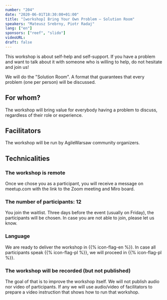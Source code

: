 ```yaml
---
number: "204"
date: "2020-06-01T18:30:00+01:00"
title: "[workshop] Bring Your Own Problem — Solution Room"
speakers: "Mateusz Srebrny, Piotr Radaj"
lang: ["en"]
sponsors: ["reef", "slido"]
videoURL: 
draft: false
---
```


This workshop is about self-help and self-support. If you have a problem and want to talk about it with someone who is willing to help, do not hesitate and join us!

We will do the "Solution Room". A format that guarantees that every problem (one per person) will be discussed.

## For whom?
The workshop will bring value for everybody having a problem to discuss, regardless of their role or experience.

## Facilitators
The workshop will be run by AgileWarsaw community organizers.

## Technicalities
### The workshop is remote
Once we chose you as a participant, you will receive a message on meetup.com with the link to the Zoom meeting and Miro board.

### The number of participants: 12
You join the waitlist. Three days before the event (usually on Friday), the participants will be chosen. In case you are not able to join, please let us know.

### Language
We are ready to deliver the workshop in {{% icon-flag-en %}}. In case all participants speak {{% icon-flag-pl %}}, we will proceed in {{% icon-flag-pl %}}.

### The workshop will be recorded (but not published)
The goal of that is to improve the workshop itself. We will not publish audio nor video of participants. If any we will use audio/video of facilitators to prepare a video instruction that shows how to run that workshop.
